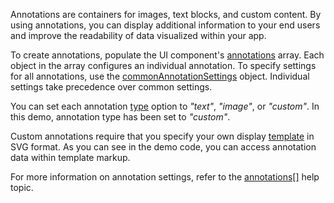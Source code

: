 Annotations are containers for images, text blocks, and custom content. By using annotations, you can display additional information to your end users and improve the readability of data visualized within your app.

To create annotations, populate the UI component's [annotations](/Documentation/ApiReference/Data_Visualization_Widgets/dxVectorMap/Configuration/annotations/) array. Each object in the array configures an individual annotation. To specify settings for all annotations, use the [commonAnnotationSettings](/Documentation/ApiReference/Data_Visualization_Widgets/dxVectorMap/Configuration/commonAnnotationSettings/) object. Individual settings take precedence over common settings.

You can set each annotation [type](/Documentation/ApiReference/Data_Visualization_Widgets/dxVectorMap/Configuration/annotations/#type) option to *"text"*, *"image"*, or *"custom"*. In this demo, annotation type has been set to *"custom"*.

Custom annotations require that you specify your own display [template](/Documentation/ApiReference/Data_Visualization_Widgets/dxVectorMap/Configuration/annotations/#template) in SVG format. As you can see in the demo code, you can access annotation data within template markup.

For more information on annotation settings, refer to the [annotations[]](/Documentation/ApiReference/Data_Visualization_Widgets/dxVectorMap/Configuration/annotations/) help topic.
